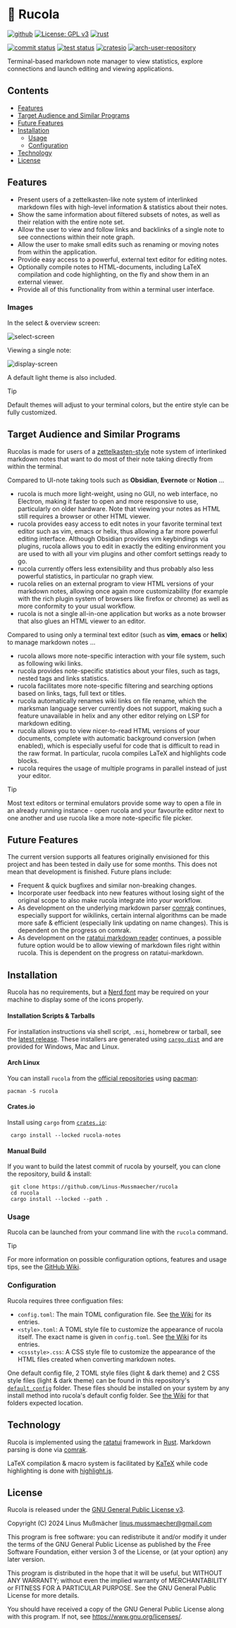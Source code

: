 # 🌱 Rucola

[<img alt="github" src="https://img.shields.io/badge/github-Linus--Mussmaecher/rucola-8da0cb?style=for-the-badge&labelColor=555555&color=8da0cb&logo=github">](https://github.com/Linus-Mussmaecher/rucola)
[![License: GPL v3](https://img.shields.io/badge/License-GPLv3-blue.svg?labelColor=555555&style=for-the-badge&logo=gnu)](https://www.gnu.org/licenses/gpl-3.0)
[<img alt="rust" src="https://img.shields.io/badge/Rust-2021_Edition-ed9974?labelColor=555555&logo=rust&style=for-the-badge">](https://www.rust-lang.org/)

[<img alt="commit status" src="https://img.shields.io/github/commit-activity/m/Linus-Mussmaecher/rucola?labelColor=555555&color=66c2a5&style=for-the-badge">](https://github.com/Linus-Mussmaecher/rucola/commits/main)
[<img alt="test status" src="https://img.shields.io/github/actions/workflow/status/Linus-Mussmaecher/rucola/continuous-testing.yml?label=tests&branch=main&labelColor=555555&style=for-the-badge">](https://github.com/Linus-Mussmaecher/rucola/actions?query=branch%3Amain)
[<img alt="cratesio" src="https://img.shields.io/crates/v/rucola-notes.svg?labelColor=555555&color=417a5a&logo=linux-containers&style=for-the-badge">](https://crates.io/crates/rucola-notes)
[<img alt="arch-user-repository" src="https://img.shields.io/archlinux/v/extra/x86_64/rucola.svg?labelColor=555555&color=1793d1&logo=arch-linux&style=for-the-badge">](https://archlinux.org/packages/extra/x86_64/rucola/)

Terminal-based markdown note manager to view statistics, explore connections and launch editing and viewing applications.

## Contents
 - [Features](#features)
 - [Target Audience and Similar Programs](#target-audience-and-similar-programs)
 - [Future Features](#future-features)
 - [Installation](#installation)
   - [Usage](#usage)
   - [Configuration](#configuration)
 - [Technology](#technology)
 - [License](#license)

## Features
 - Present users of a zettelkasten-like note system of interlinked markdown files with high-level information & statistics about their notes.
 - Show the same information about filtered subsets of notes, as well as their relation with the entire note set.
 - Allow the user to view and follow links and backlinks of a single note to see connections within their note graph.
 - Allow the user to make small edits such as renaming or moving notes from within the application.
 - Provide easy access to a powerful, external text editor for editing notes.
 - Optionally compile notes to HTML-documents, including LaTeX compilation and code highlighting, on the fly and show them in an external viewer.
 - Provide all of this functionality from within a terminal user interface.

### Images

In the select & overview screen:

![select-screen](https://github.com/Linus-Mussmaecher/rucola/blob/main/readme-images/readme-image-select.png)

Viewing a single note:

![display-screen](https://github.com/Linus-Mussmaecher/rucola/blob/main/readme-images/readme-image-display.png)

A default light theme is also included.
> [!TIP]
> Default themes will adjust to your terminal colors, but the entire style can be fully customized.

## Target Audience and Similar Programs
Rucolas is made for users of a [zettelkasten-style](https://en.wikipedia.org/wiki/Zettelkasten) note system of interlinked markdown notes that want to do most of their note taking directly from within the terminal.

Compared to UI-note taking tools such as **Obsidian**, **Evernote** or **Notion** ...
 - rucola is much more light-weight, using no GUI, no web interface, no Electron, making it faster to open and more responsive to use, particularly on older hardware. Note that viewing your notes as HTML still requires a browser or other HTML viewer.
 - rucola provides easy access to edit notes in your favorite terminal text editor such as vim, emacs or helix, thus allowing a far more powerful editing interface. Although Obsidian provides vim keybindings via plugins, rucola allows you to edit in exactly the editing environment you are used to with all your vim plugins and other comfort settings ready to go.
 - rucola currently offers less extensibility and thus probably also less powerful statistics, in particular no graph view.
 - rucola relies on an external program to view HTML versions of your markdown notes, allowing once again more customizability (for example with the rich plugin system of browsers like firefox or chrome) as well as more conformity to your usual workflow.
 - rucola is not a single all-in-one application but works as a note browser that also glues an HTML viewer to an editor.

Compared to using only a terminal text editor (such as **vim**, **emacs** or **helix**) to manage markdown notes ...
 - rucola allows more note-specific interaction with your file system, such as following wiki links.
 - rucola provides note-specific statistics about your files, such as tags, nested tags and links statistics.
 - rucola facilitates more note-specific filtering and searching options based on links, tags, full text or titles.
 - rucola automatically renames wiki links on file rename, which the marksman language server currently does not support, making such a feature unavailable in helix and any other editor relying on LSP for markdown editing.
 - rucola allows you to view nicer-to-read HTML versions of your documents, complete with automatic background conversion (when enabled), which is especially useful for code that is difficult to read in the raw format. In particular, rucola compiles LaTeX and highlights code blocks.
 - rucola requires the usage of multiple programs in parallel instead of just your editor.

> [!TIP]
> Most text editors or terminal emulators provide some way to open a file in an already running instance - open rucola and your favourite editor next to one another and use rucola like a more note-specific file picker. 

## Future Features
The current version supports all features originally envisioned for this project and has been tested in daily use for some months.
This does not mean that development is finished.
Future plans include:
 - Frequent & quick bugfixes and similar non-breaking changes.
 - Incorporate user feedback into new features without losing sight of the original scope to also make rucola integrate into _your_ workflow.
 - As development on the underlying markdown parser [comrak](https://github.com/kivikakk/comrak) continues, especially support for wikilinks, certain internal algorithms can be made more safe & efficient (especially link updating on name changes).
   This is dependent on the progress on comrak.
 - As development on the [ratatui markdown reader](https://github.com/joshka/tui-markdown) continues, a possible future option would be to allow viewing of markdown files right within rucola.
   This is dependent on the progress on ratatui-markdown.

## Installation

Rucola has no requirements, but a [Nerd font](https://www.nerdfonts.com) may be required on your machine to display some of the icons properly.

#### Installation Scripts & Tarballs
For installation instructions via shell script, `.msi`, homebrew or tarball, see the [latest release](https://github.com/Linus-Mussmaecher/rucola/releases).
These installers are generated using [`cargo dist`](https://github.com/axodotdev/cargo-dist) and are provided for Windows, Mac and Linux.

#### Arch Linux

You can install `rucola` from the [official repositories](https://archlinux.org/packages/extra/x86_64/rucola/) using [pacman](https://wiki.archlinux.org/title/pacman):

```
pacman -S rucola
```

#### Crates.io
Install using `cargo` from [`crates.io`](https://crates.io/crates/rucola-notes):
```
 cargo install --locked rucola-notes
```

#### Manual Build
If you want to build the latest commit of rucola by yourself, you can clone the repository, build & install: 
```
 git clone https://github.com/Linus-Mussmaecher/rucola
 cd rucola
 cargo install --locked --path .
```

### Usage

Rucola can be launched from your command line with the `rucola` command.

> [!TIP]
> For more information on possible configuration options, features and usage tips, see the [GitHub Wiki](https://github.com/Linus-Mussmaecher/rucola/wiki).

### Configuration
Rucola requires three configuation files:
 - `config.toml`: The main TOML configuration file. See [the Wiki](https://github.com/Linus-Mussmaecher/rucola/wiki/Configuration) for its entries.
 - `<style>.toml`: A TOML style file to customize the appearance of rucola itself. The exact name is given in `config.toml`. See [the Wiki](https://github.com/Linus-Mussmaecher/rucola/wiki/Style) for its entries.
 - `<cssstyle>.css`: A CSS style file to customize the appearance of the HTML files created when converting markdown notes.

One default config file, 2 TOML style files (light & dark theme) and 2 CSS style files (light & dark theme) can be found in this repository's [`default_config`](https://github.com/Linus-Mussmaecher/rucola/tree/main/default-config) folder. 
These files should be installed on your system by any install method into rucola's default config folder.
See [the Wiki](https://github.com/Linus-Mussmaecher/rucola/wiki/Configuration) for that folders expected location.

## Technology
Rucola is implemented using the [ratatui](https://ratatui.rs) framework in [Rust](https://www.rust-lang.org/). Markdown parsing is done via [comrak](https://github.com/kivikakk/comrak).

LaTeX compilation & macro system is facilitated by [KaTeX](https://katex.org/) while code highlighting is done with [highlight.js](https://highlightjs.org/).

## License
Rucola is released under the [GNU General Public License v3](https://www.gnu.org/licenses/gpl-3.0).

Copyright (C) 2024 Linus Mußmächer <linus.mussmaecher@gmail.com>

This program is free software: you can redistribute it and/or modify it under the terms of the GNU General Public License as published by the Free Software Foundation, either version 3 of the License, or (at your option) any later version.

This program is distributed in the hope that it will be useful, but WITHOUT ANY WARRANTY; without even the implied warranty of MERCHANTABILITY or FITNESS FOR A PARTICULAR PURPOSE. See the GNU General Public License for more details.

You should have received a copy of the GNU General Public License along with this program.  If not, see <https://www.gnu.org/licenses/>.
